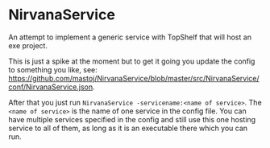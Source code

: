 NirvanaService
==============

An attempt to implement a generic service with TopShelf that will host an exe project.

This is just a spike at the moment but to get it going you update the config to something you like, see: https://github.com/mastoj/NirvanaService/blob/master/src/NirvanaService/conf/NirvanaService.json. 

After that you just run `NirvanaService -servicename:<name of service>`. The `<name of service>` is the name of one service in the config file. You can have multiple services specified in the config and still use this one hosting service to all of them, as long as it is an executable there which you can run.
